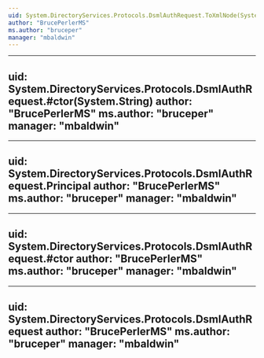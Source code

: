```yaml
---
uid: System.DirectoryServices.Protocols.DsmlAuthRequest.ToXmlNode(System.Xml.XmlDocument)
author: "BrucePerlerMS"
ms.author: "bruceper"
manager: "mbaldwin"
---
```


---
uid: System.DirectoryServices.Protocols.DsmlAuthRequest.#ctor(System.String)
author: "BrucePerlerMS"
ms.author: "bruceper"
manager: "mbaldwin"
---

---
uid: System.DirectoryServices.Protocols.DsmlAuthRequest.Principal
author: "BrucePerlerMS"
ms.author: "bruceper"
manager: "mbaldwin"
---

---
uid: System.DirectoryServices.Protocols.DsmlAuthRequest.#ctor
author: "BrucePerlerMS"
ms.author: "bruceper"
manager: "mbaldwin"
---

---
uid: System.DirectoryServices.Protocols.DsmlAuthRequest
author: "BrucePerlerMS"
ms.author: "bruceper"
manager: "mbaldwin"
---
